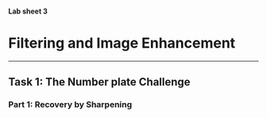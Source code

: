 #### Lab sheet 3
# Filtering and Image Enhancement
---

## Task 1: The Number plate Challenge

### Part 1: Recovery by Sharpening
